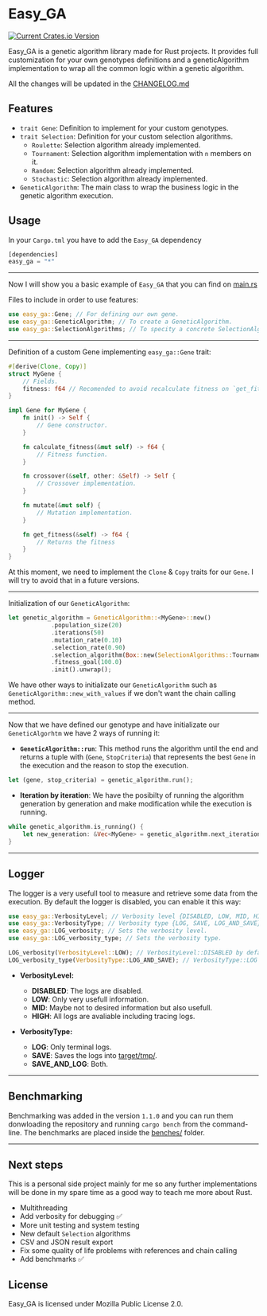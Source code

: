 # Easy_GA
[![Current Crates.io Version](https://img.shields.io/crates/v/easy_ga.svg)](https://crates.io/crates/easy_ga)

Easy_GA is a genetic algorithm library made for Rust projects. It provides full customization for your own genotypes definitions and a geneticAlgorithm implementation to wrap all the common logic within a genetic algorithm.

All the changes will be updated in the [CHANGELOG.md](CHANGELOG.md)

## Features
- `trait Gene`: Definition to implement for your custom genotypes.
- `trait Selection`: Definition for your custom selection algorithms.
    * `Roulette`: Selection algorithm already implemented.
    * `Tournament`: Selection algorithm implementation with `n` members on it.
    * `Random`: Selection algorithm already implemented.
    * `Stochastic`: Selection algorithm already implemented.
- `GeneticAlgorithm`: The main class to wrap the business logic in the genetic algorithm execution.

## Usage

In your `Cargo.tml` you have to add the `Easy_GA` dependency
```rust
[dependencies]
easy_ga = "*"
```
---
Now I will show you a basic example of `Easy_GA` that you can find on [main.rs](src/main.rs)

Files to include in order to use features:

```rust
use easy_ga::Gene; // For defining our own gene.
use easy_ga::GeneticAlgorithm; // To create a GeneticAlgorithm.
use easy_ga::SelectionAlgorithms; // To specity a concrete SelectionAlgorithm.
```
---
Definition of a custom Gene implementing `easy_ga::Gene` trait:

```rust
#[derive(Clone, Copy)]
struct MyGene {
    // Fields.
    fitness: f64 // Recomended to avoid recalculate fitness on `get_fitness`
}

impl Gene for MyGene {
    fn init() -> Self {
        // Gene constructor.
    }

    fn calculate_fitness(&mut self) -> f64 {
        // Fitness function.
    }

    fn crossover(&self, other: &Self) -> Self {
        // Crossover implementation.
    }

    fn mutate(&mut self) {
        // Mutation implementation.
    }

    fn get_fitness(&self) -> f64 {
        // Returns the fitness
    }
}
```
At this moment, we need to implement the `Clone` & `Copy` traits for our `Gene`. I will try to avoid that in a future versions.

---

Initialization of our `GeneticAlgorithm`:

```rust
let genetic_algorithm = GeneticAlgorithm::<MyGene>::new()
            .population_size(20)
            .iterations(50)
            .mutation_rate(0.10)
            .selection_rate(0.90)
            .selection_algorithm(Box::new(SelectionAlgorithms::Tournament(10)))
            .fitness_goal(100.0)
            .init().unwrap();
```
We have other ways to initializate our `GeneticAlgorithm` such as `GeneticAlgorithm::new_with_values` if we don't want the chain calling method.

---

Now that we have defined our genotype and have initializate our `GeneticAlgorhtm` we have 2 ways of running it:

- __`GeneticAlgorithm::run`__: This method runs the algorithm until the end and returns a tuple with (`Gene`, `StopCriteria`) that represents the best `Gene` in the execution and the reason to stop the execution.
```rust
let (gene, stop_criteria) = genetic_algorithm.run();
```
- __Iteration by iteration__: We have the posibilty of running the algorithm generation by generation and make modification while the execution is running.
```rust
while genetic_algorithm.is_running() {
    let new_generation: &Vec<MyGene> = genetic_algorithm.next_iteration();
}
```
---
## Logger

The logger is a very usefull tool to measure and retrieve some data from the execution. By default the logger is disabled, you can enable it this way:

```rust
use easy_ga::VerbosityLevel; // Verbosity level {DISABLED, LOW, MID, HIGH}
use easy_ga::VerbosityType; // Verbosity type {LOG, SAVE, LOG_AND_SAVE}
use easy_ga::LOG_verbosity; // Sets the verbosity level.
use easy_ga::LOG_verbosity_type; // Sets the verbosity type.

LOG_verbosity(VerbosityLevel::LOW); // VerbosityLevel::DISABLED by default
LOG_verbosity_type(VerbosityType::LOG_AND_SAVE); // VerbosityType::LOG by default
```

- **VerbosityLevel:**
  - **DISABLED**: The logs are disabled.
  - **LOW**: Only very usefull information.
  - **MID**: Maybe not to desired information but also usefull.
  - **HIGH**: All logs are avaliable including tracing logs.

- **VerbosityType:**
  - **LOG**: Only terminal logs.
  - **SAVE**: Saves the logs into [target/tmp/](target/easy_ga/logs/).
  - **SAVE_AND_LOG**: Both.

---

## Benchmarking

Benchmarking was added in the version `1.1.0` and you can run them donwloading the repository and running `cargo bench` from the command-line. The benchmarks are placed inside the [benches/](benches/) folder. 

---

## Next steps

This is a personal side project mainly for me so any further implementations will be done in my spare time as a good way to teach me more about Rust.

- Multithreading
- Add verbosity for debugging ✅
- More unit testing and system testing
- New default `Selection` algorithms
- CSV and JSON result export
- Fix some quality of life problems with references and chain calling
- Add benchmarks ✅

## License

Easy_GA is licensed under Mozilla Public License 2.0.
